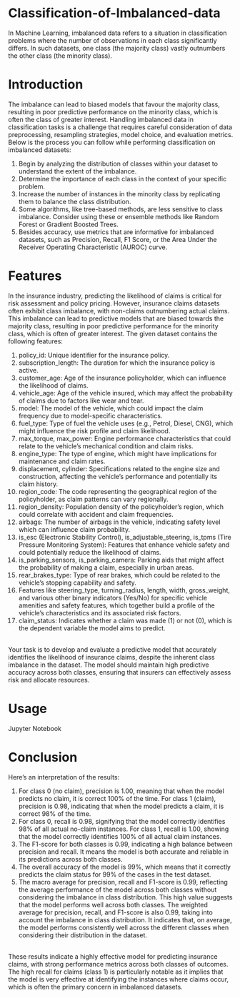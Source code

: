 # Classification-of-Imbalanced-data
In Machine Learning, imbalanced data refers to a situation in classification problems where the number of observations in each class significantly differs. In such datasets, one class (the majority class) vastly outnumbers the other class (the minority class).
# Introduction
The imbalance can lead to biased models that favour the majority class, resulting in poor predictive performance on the minority class, which is often the class of greater interest. Handling imbalanced data in classification tasks is a challenge that requires careful consideration of data preprocessing, resampling strategies, model choice, and evaluation metrics. Below is the process you can follow while performing classification on imbalanced datasets:
1. Begin by analyzing the distribution of classes within your dataset to understand the extent of the imbalance.
2. Determine the importance of each class in the context of your specific problem.
3. Increase the number of instances in the minority class by replicating them to balance the class distribution.
4. Some algorithms, like tree-based methods, are less sensitive to class imbalance. Consider using these or ensemble methods like Random Forest or Gradient Boosted Trees.
5. Besides accuracy, use metrics that are informative for imbalanced datasets, such as Precision, Recall, F1 Score, or the Area Under the Receiver Operating Characteristic (AUROC) curve.
# Features
In the insurance industry, predicting the likelihood of claims is critical for risk assessment and policy pricing. However, insurance claims datasets often exhibit class imbalance, with non-claims outnumbering actual claims. This imbalance can lead to predictive models that are biased towards the majority class, resulting in poor predictive performance for the minority class, which is often of greater interest.
The given dataset contains the following features:
1. policy_id: Unique identifier for the insurance policy.
2. subscription_length: The duration for which the insurance policy is active.
3. customer_age: Age of the insurance policyholder, which can influence the likelihood of claims.
4. vehicle_age: Age of the vehicle insured, which may affect the probability of claims due to factors like wear and tear.
5. model: The model of the vehicle, which could impact the claim frequency due to model-specific characteristics.
6. fuel_type: Type of fuel the vehicle uses (e.g., Petrol, Diesel, CNG), which might influence the risk profile and claim likelihood.
7. max_torque, max_power: Engine performance characteristics that could relate to the vehicle’s mechanical condition and claim risks.
8. engine_type: The type of engine, which might have implications for maintenance and claim rates.
9. displacement, cylinder: Specifications related to the engine size and construction, affecting the vehicle’s performance and potentially its claim history.
10. region_code: The code representing the geographical region of the policyholder, as claim patterns can vary regionally.
11. region_density: Population density of the policyholder’s region, which could correlate with accident and claim frequencies.
12. airbags: The number of airbags in the vehicle, indicating safety level which can influence claim probability.
13. is_esc (Electronic Stability Control), is_adjustable_steering, is_tpms (Tire Pressure Monitoring System): Features that enhance vehicle safety and could potentially reduce the likelihood of claims.
14. is_parking_sensors, is_parking_camera: Parking aids that might affect the probability of making a claim, especially in urban areas.
15. rear_brakes_type: Type of rear brakes, which could be related to the vehicle’s stopping capability and safety.
16. Features like steering_type, turning_radius, length, width, gross_weight, and various other binary indicators (Yes/No) for specific vehicle amenities and safety features, which together build a profile of the vehicle’s characteristics and its associated risk factors.
17. claim_status: Indicates whether a claim was made (1) or not (0), which is the dependent variable the model aims to predict.
<br>
Your task is to develop and evaluate a predictive model that accurately identifies the likelihood of insurance claims, despite the inherent class imbalance in the dataset. The model should maintain high predictive accuracy across both classes, ensuring that insurers can effectively assess risk and allocate resources.

# Usage
Jupyter Notebook

# Conclusion
Here’s an interpretation of the results:
1. For class 0 (no claim), precision is 1.00, meaning that when the model predicts no claim, it is correct 100% of the time. For class 1 (claim), precision is 0.98, indicating that when the model predicts a claim, it is correct 98% of the time.
2. For class 0, recall is 0.98, signifying that the model correctly identifies 98% of all actual no-claim instances. For class 1, recall is 1.00, showing that the model correctly identifies 100% of all actual claim instances.
3. The F1-score for both classes is 0.99, indicating a high balance between precision and recall. It means the model is both accurate and reliable in its predictions across both classes.
4. The overall accuracy of the model is 99%, which means that it correctly predicts the claim status for 99% of the cases in the test dataset.
5. The macro average for precision, recall and F1-score is 0.99, reflecting the average performance of the model across both classes without considering the imbalance in class distribution. This high value suggests that the model performs well across both classes. The weighted average for precision, recall, and F1-score is also 0.99, taking into account the imbalance in class distribution. It indicates that, on average, the model performs consistently well across the different classes when considering their distribution in the dataset.
<br>
These results indicate a highly effective model for predicting insurance claims, with strong performance metrics across both classes of outcomes. The high recall for claims (class 1) is particularly notable as it implies that the model is very effective at identifying the instances where claims occur, which is often the primary concern in imbalanced datasets.



